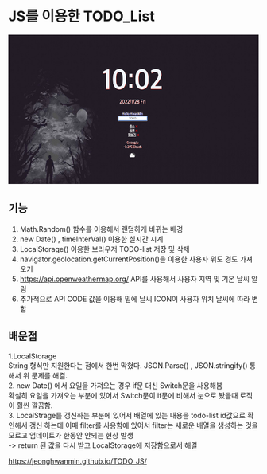 # JS를 이용한 TODO_List 
<img src="./preview.jpg" width="600px" height="300px" />

## 기능 
1. Math.Random() 함수를 이용해서 랜덤하게 바뀌는 배경
2. new Date() , timeInterVal() 이용한 실시간 시계
3. LocalStorage() 이용한 브라우저 TODO-list 저장 및 삭제 
4. navigator.geolocation.getCurrentPosition()을 이용한 사용자 위도 경도 가져오기 
5. https://api.openweathermap.org/ API를 사용해서 사용자 지역 및 기온 날씨 알림 
6. 추가적으로 API CODE 값을 이용해 밑에 날씨 ICON이 사용자 위치 날씨에 따라 변함 

## 배운점
1.LocalStorage <br>
String 형식만 지원한다는 점에서 한번 막혔다.
JSON.Parse() , JSON.stringify() 통해서 위 문제를 해결. <br>
2. new Date() 에서 요일을 가져오는 경우 if문 대신 Switch문을 사용해봄 <br> 확실히 요일을 가져오는 부분에 있어서 Switch문이 if문에 비해서 눈으로 봤을때 로직이 훨씬 깔끔함.<br>
3. LocalStrage를 갱신하는 부분에 있어서 배열에 있는 내용을 todo-list id값으로 확인해서 갱신 하는데 이때 filter를 사용함에 있어서 filter는 새로운 배열을 생성하는 것을 모르고
업데이트가 한동안 안되는 현상 발생 <br> -> return 된 값을 다시 받고 LocalStorage에 저장함으로서 해결 <br>

https://jeonghwanmin.github.io/TODO_JS/







